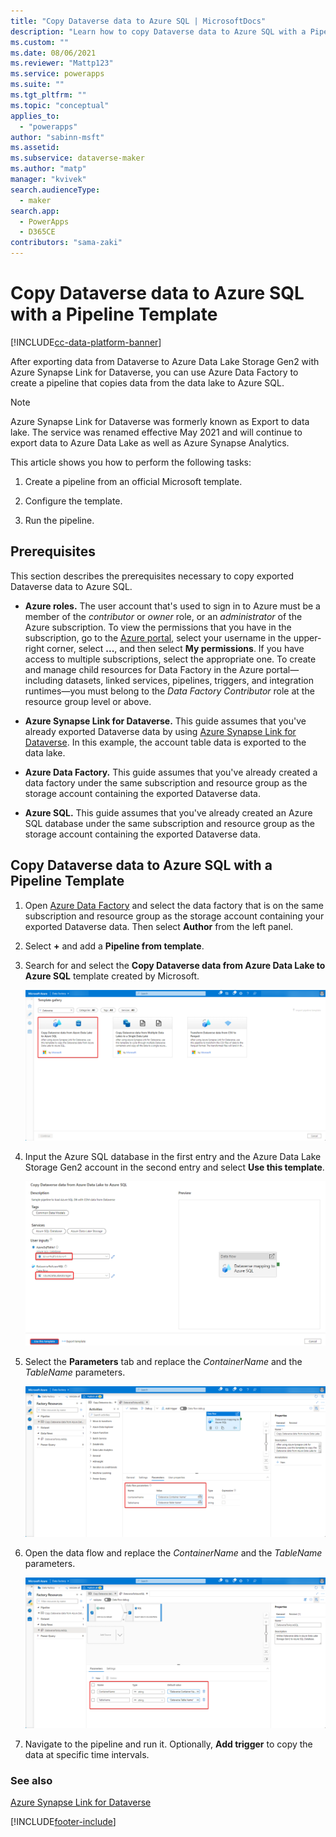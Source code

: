 ```yaml
---
title: "Copy Dataverse data to Azure SQL | MicrosoftDocs"
description: "Learn how to copy Dataverse data to Azure SQL with a Pipeline Template."
ms.custom: ""
ms.date: 08/06/2021
ms.reviewer: "Mattp123"
ms.service: powerapps
ms.suite: ""
ms.tgt_pltfrm: ""
ms.topic: "conceptual"
applies_to: 
  - "powerapps"
author: "sabinn-msft"
ms.assetid: 
ms.subservice: dataverse-maker
ms.author: "matp"
manager: "kvivek"
search.audienceType: 
  - maker
search.app: 
  - PowerApps
  - D365CE
contributors: "sama-zaki"
---
```


# Copy Dataverse data to Azure SQL with a Pipeline Template

[!INCLUDE[cc-data-platform-banner](../../includes/cc-data-platform-banner.md)]

After exporting data from Dataverse to Azure Data Lake Storage Gen2 with Azure Synapse Link for Dataverse, you can use Azure Data Factory to create a pipeline that copies data from the data lake to Azure SQL.

> [!NOTE]
> Azure Synapse Link for Dataverse was formerly known as Export to data lake. The service was renamed effective May 2021 and will continue to export data to Azure Data Lake as well as Azure Synapse Analytics.

This article shows you how to perform the following tasks:

1. Create a pipeline from an official Microsoft template.

2. Configure the template.

3. Run the pipeline.

## Prerequisites

This section describes the prerequisites necessary to copy exported Dataverse data to Azure SQL.

- **Azure roles.** The user account that's used to sign in to Azure must be a member of the
*contributor* or *owner* role, or an *administrator* of the Azure subscription. To view the permissions that you have in the subscription, go to the [Azure portal](https://portal.azure.com/), select your username in the upper-right corner, select **...**, and then select **My permissions**. If you have access to multiple subscriptions, select the appropriate one. To create and manage child resources for Data Factory in the Azure portal&mdash;including datasets, linked services, pipelines, triggers, and integration runtimes&mdash;you must belong to the *Data Factory Contributor* role at the resource group level or above.

- **Azure Synapse Link for Dataverse.** This guide assumes that you've already exported Dataverse data by using [Azure Synapse Link for Dataverse](export-to-data-lake.md). In this example, the account table data is exported to the data lake.

- **Azure Data Factory.** This guide assumes that you've already created a data factory under the same subscription and resource group as the storage account containing the exported Dataverse data.

- **Azure SQL.** This guide assumes that you've already created an Azure SQL database under the same subscription and resource group as the storage account containing the exported Dataverse data.

## Copy Dataverse data to Azure SQL with a Pipeline Template

1. Open [Azure Data Factory](https://ms-adf.azure.com/en-us/datafactories) and select the data factory that is on the same subscription and resource group as the storage account containing your exported Dataverse data. Then select **Author** from the left panel.

2. Select **+** and add a **Pipeline from template**.

3. Search for and select the **Copy Dataverse data from Azure Data Lake to Azure SQL** template created by Microsoft.

    ![Pipeline Template SQL](media/sql-template.png "Pipeline Template SQL")

4. Input the Azure SQL database in the first entry and the Azure Data Lake Storage Gen2 account in the second entry and select **Use this template**.

    ![Configure Template SQL](media/configure-template.png "Configure Template SQL")

5. Select the **Parameters** tab and replace the *ContainerName* and the *TableName* parameters.

    ![Data flow parameters](media/data-flow-params.png "Data flow parameters")

6. Open the data flow and replace the *ContainerName* and the *TableName* parameters.

    ![Data flow parameters](media/data-flow-params-2.png "Data flow parameters")

7. Navigate to the pipeline and run it. Optionally, **Add trigger** to copy the data at specific time intervals.

### See also

[Azure Synapse Link for Dataverse](./export-to-data-lake.md)

[!INCLUDE[footer-include](../../includes/footer-banner.md)]
